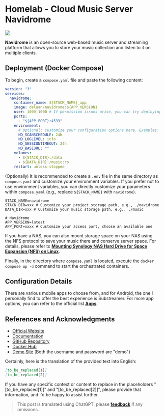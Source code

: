 # Homelab - Cloud Music Server Navidrome

![](https://img.wiki-power.com/d/wiki-media/img/20230531212854.png)

**Navidrome** is an open-source web-based music server and streaming platform that allows you to store your music collection and listen to it on multiple clients.

## Deployment (Docker Compose)

To begin, create a `compose.yaml` file and paste the following content:

```yaml title="compose.yaml"
version: "3"
services:
  navidrome:
    container_name: ${STACK_NAME}_app
    image: deluan/navidrome:${APP_VERSION}
    user: 1000:1000 # If permission issues arise, you can try deploying as root (0:0)
    ports:
      - "${APP_PORT}:4533"
    environment:
      # Optional: customize your configuration options here. Examples:
      ND_SCANSCHEDULE: 24h
      ND_LOGLEVEL: info
      ND_SESSIONTIMEOUT: 24h
      ND_BASEURL: ""
    volumes:
      - ${STACK_DIR}:/data
      - ${DATA_DIR}:/music:ro
    restart: unless-stopped
```

(Optionally) It is recommended to create a `.env` file in the same directory as `compose.yaml` and customize your environment variables. If you prefer not to use environment variables, you can directly customize your parameters within `compose.yaml` (e.g., replace `${STACK_NAME}` with `navidrome`).

```dotenv title=".env"
STACK_NAME=navidrome
STACK_DIR=xxx # Customize your project storage path, e.g., ./navidrome
DATA_DIR=xxx # Customize your music storage path, e.g., ./music

# Navidrome
APP_VERSION=latest
APP_PORT=xxxx # Customize your access port, choose an available one
```

If you have a NAS, you can also mount storage space on your NAS using the NFS protocol to save your music there and conserve server space. For details, please refer to [**Mounting Synology NAS Hard Drive for Space Expansion (NFS) on Linux**](to_be_replace[3]).

Finally, in the directory where `compose.yaml` is located, execute the `docker compose up -d` command to start the orchestrated containers.

## Configuration Details

There are various mobile apps to choose from, and for Android, the one I personally find to offer the best experience is Substreamer. For more app options, you can refer to the official list [**Apps**](https://www.navidrome.org/docs/overview/#apps).

## References and Acknowledgments

- [Official Website](https://www.navidrome.org/)
- [Documentation](https://www.navidrome.org/docs/installation/docker/)
- [GitHub Repository](https://github.com/navidrome/navidrome/)
- [Docker Hub](https://hub.docker.com/r/deluan/navidrome)
- [Demo Site](https://demo.navidrome.org/app/) (Both the username and password are "demo")

Certainly, here is the translation of the provided text into English:

```markdown
[to_be_replaced[1]]
[to_be_replaced[2]]
```

If you have any specific context or content to replace in the placeholders "[to_be_replaced[1]]" and "[to_be_replaced[2]]", please provide that information, and I'd be happy to assist further.

> This post is translated using ChatGPT, please [**feedback**](https://github.com/linyuxuanlin/Wiki_MkDocs/issues/new) if any omissions.